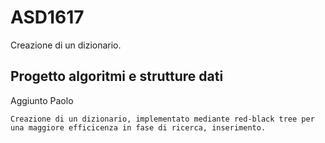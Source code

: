 # ASD1617
Creazione di un dizionario.

## Progetto algoritmi e strutture dati
Aggiunto Paolo 

```
Creazione di un dizionario, implementato mediante red-black tree per una maggiore efficicenza in fase di ricerca, inserimento.
```
